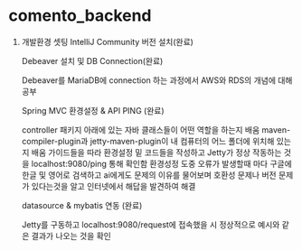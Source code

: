 # comento_backend

1. 개발환경 셋팅
   IntelliJ Community 버전 설치(완료)

   Debeaver 설치 및 DB Connection(완료)

   Debeaver를 MariaDB에 connection 하는 과정에서 AWS와 RDS의 개념에 대해 공부

   Spring MVC 환경설정 & API PING (완료)

   controller 패키지 아래에 있는 자바 클래스들이 어떤 역할을 하는지 배움
   maven-compiler-plugin과 jetty-maven-plugin이 내 컴퓨터의 어느 폴더에 위치해 있는지 배움
   가이드들을 따라 환경설정 밑 코드들을 작성하고 Jetty가 정상 작동하는 것을 localhost:9080/ping 통해 확인함
   환경성정 도중 오류가 발생할때 마다 구글에 한글 및 영어로 검색하고 ai에게도 문제의 이유를 물어보며 호환성 문제나 버전 문제가 
있다는것을 알고 인터넷에서 해답을 발견하여 해결

   datasource & mybatis 연동 (완료)

   Jetty를 구동하고 localhost:9080/request에 접속했을 시 정상적으로 예시와 같은 결과가 나오는 것을 확인

